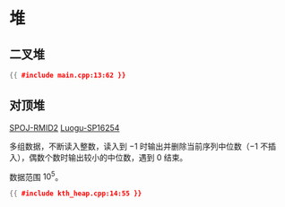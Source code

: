 # 堆

## 二叉堆

```cpp
{{ #include main.cpp:13:62 }}
```

## 对顶堆

[SPOJ-RMID2](https://www.spoj.com/problems/RMID2/) [Luogu-SP16254](https://www.luogu.com.cn/problem/SP16254)

多组数据，不断读入整数，读入到 $-1$ 时输出并删除当前序列中位数（$-1$ 不插入），偶数个数时输出较小的中位数，遇到 $0$ 结束。

数据范围 $10^5$。

```cpp
{{ #include kth_heap.cpp:14:55 }}
```

